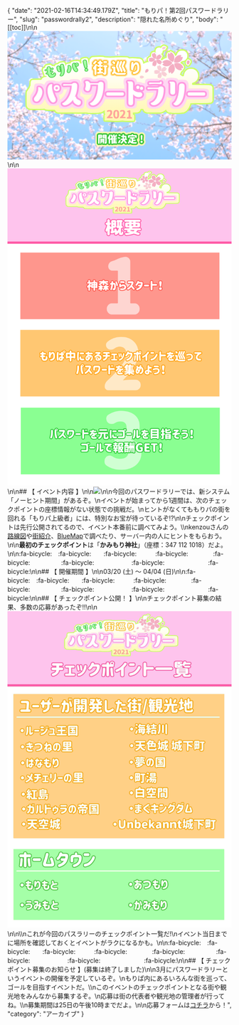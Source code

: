 {
  "date": "2021-02-16T14:34:49.179Z",
  "title": "もりパ！第2回パスワードラリー",
  "slug": "passwordrally2",
  "description": "隠れた名所めぐり",
  "body": "[[toc]]\n\n![](/img/pwrally.png)\n\n![](/img/pwrally2.png)\n\n## 【 イベント内容 】\n\n![](/img/pwrally4.png)\n\n今回のパスワードラリーでは、新システム「ノーヒント期間」があるぞ。\nイベントが始まってから1週間は、次のチェックポイントの座標情報がない状態での挑戦だ。\nヒントがなくてももりパの街を回れる「もりパ上級者」には、特別なお宝が待っているぞ⁉\n\nチェックポイントは先行公開されてるので、イベント本番前に調べてみよう。\\\nkenzouさんの[路線図](https://wiki.morino.party/train/)や[街紹介](https://wiki.morino.party/wolrdmap)、[BlueMap](https://morino.party/maps/main)で調べたり、サーバー内の人にヒントをもらおう。\n\n**最初のチェックポイント**は「**かみもり神社**」（座標：347 112 1018）だよ。\n\n:fa-bicycle:　:fa-bicycle:　　:fa-bicycle:　　　:fa-bicycle:　　　　:fa-bicycle:　　　　　:fa-bicycle:　　　　　　:fa-bicycle:　　　　　　　:fa-bicycle:\n\n## 【 開催期間 】\n\n03/20 (土) ～ 04/04 (日)\n\n:fa-bicycle:　:fa-bicycle:　　:fa-bicycle:　　　:fa-bicycle:　　　　:fa-bicycle:　　　　　:fa-bicycle:　　　　　　:fa-bicycle:　　　　　　　:fa-bicycle:\n\n## 【 チェックポイント公開！ 】\n\nチェックポイント募集の結果、多数の応募があったぞ!!\n\n![](/img/pwrally3.png)\n\n\\\nこれが今回のパスラリーのチェックポイント一覧だ!\nイベント当日までに場所を確認しておくとイベントがラクになるかも。\n\n:fa-bicycle:　:fa-bicycle:　　:fa-bicycle:　　　:fa-bicycle:　　　　:fa-bicycle:　　　　　:fa-bicycle:　　　　　　:fa-bicycle:　　　　　　　:fa-bicycle:\n\n## 【 チェックポイント募集のお知らせ 】(募集は終了しました)\n\n3月にパスワードラリーというイベントの開催を予定しているぞ。\nもりぱ内にあるいろんな街を巡って、ゴールを目指すイベントだ。\\\nこのイベントのチェックポイントとなる街や観光地をみんなから募集するぞ。\n応募は街の代表者や観光地の管理者が行ってね。\\\n募集期間は25日の午後10時までだよ。\n\n応募フォームは[コチラ](https://forms.gle/tRnmSmgRUZNBGir88)から！",
  "category": "アーカイブ"
}